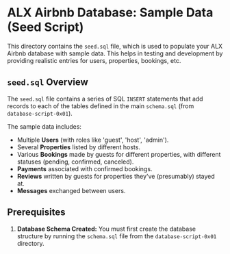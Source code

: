 # ALX Airbnb Database: Sample Data (Seed Script)

This directory contains the `seed.sql` file, which is used to populate your ALX Airbnb database with sample data. This helps in testing and development by providing realistic entries for users, properties, bookings, etc.

## `seed.sql` Overview

The `seed.sql` file contains a series of SQL `INSERT` statements that add records to each of the tables defined in the main `schema.sql` (from `database-script-0x01`).

The sample data includes:
* Multiple **Users** (with roles like 'guest', 'host', 'admin').
* Several **Properties** listed by different hosts.
* Various **Bookings** made by guests for different properties, with different statuses (pending, confirmed, canceled).
* **Payments** associated with confirmed bookings.
* **Reviews** written by guests for properties they've (presumably) stayed at.
* **Messages** exchanged between users.

## Prerequisites

1.  **Database Schema Created:** You must first create the database structure by running the `schema.sql` file from the `database-script-0x01` directory.
